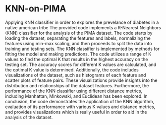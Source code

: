 # KNN-on-PIMA
Applying KNN classifier in order to explores the prevelance of diabetes in a native american tribe
The provided code implements a K-Nearest Neighbors (KNN) classifier for the analysis of the PIMA dataset. The code starts by loading the dataset, separating the features and labels, normalizing the features using min-max scaling, and then proceeds to split the data into training and testing sets. The KNN classifier is implemented by methods for fitting the model and making predictions. The code utilizes a range of K values to find the optimal K that results in the highest accuracy on the testing set. The accuracy scores for different K values are calculated, and the optimal K value is determined. Additionally, the code includes visualizations of the dataset, such as histograms of each feature and scatter plots of feature pairs. These visualizations provide insights into the distribution and relationships of the dataset features. Furthermore, the performance of the KNN classifier using different distance metrics, including Manhattan, Minkowski, and Euclidean has been explored. 
In conclusion, the code demonstrates the application of the KNN algorithm, evaluation of its performance with various K values and distance metrics, and provides visualizations which is really useful in order to aid in the analysis of the dataset.
